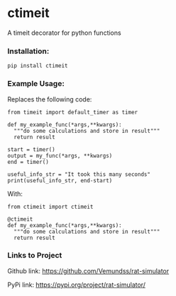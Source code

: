 # ctimeit
A timeit decorator for python functions

### Installation:
`pip install ctimeit`

### Example Usage:
Replaces the following code:
```
from timeit import default_timer as timer

def my_example_func(*args,**kwargs):
  """do some calculations and store in result"""
  return result

start = timer()
output = my_func(*args, **kwargs)
end = timer()

useful_info_str = "It took this many seconds"
print(useful_info_str, end-start)
```
With:
```
from ctimeit import ctimeit

@ctimeit
def my_example_func(*args,**kwargs):
  """do some calculations and store in result"""
  return result
```


### Links to Project
Github link: 
https://github.com/Vemundss/rat-simulator

PyPi link:
https://pypi.org/project/rat-simulator/
